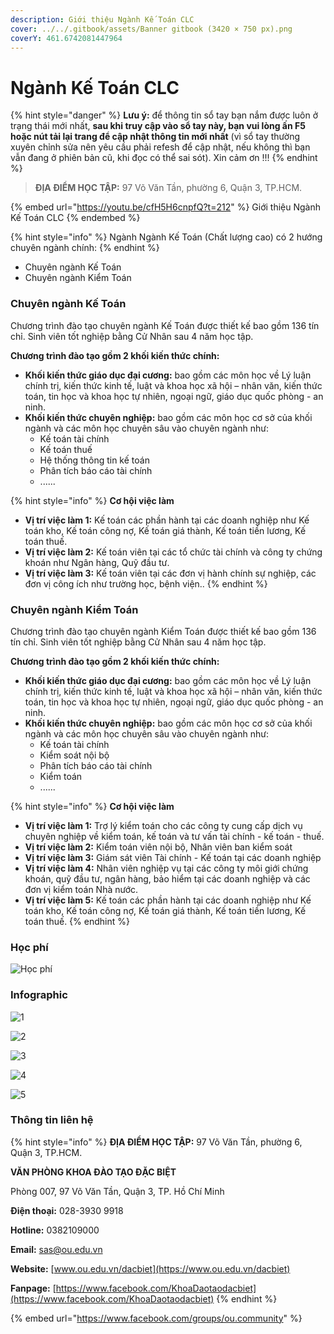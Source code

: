 ```yaml
---
description: Giới thiệu Ngành Kế Toán CLC
cover: ../../.gitbook/assets/Banner gitbook (3420 × 750 px).png
coverY: 461.6742081447964
---
```


# Ngành Kế Toán CLC

{% hint style="danger" %}
**Lưu ý:** để thông tin sổ tay bạn nắm được luôn ở trạng thái mới nhất, **sau khi truy cập vào sổ tay này, bạn vui lòng ấn F5 hoặc nút tải lại trang để cập nhật thông tin mới nhất** (vì sổ tay thường xuyên chỉnh sửa nên yêu cầu phải refesh để cập nhật, nếu không thì bạn vẫn đang ở phiên bản cũ, khi đọc có thể sai sót). Xin cảm ơn !!!
{% endhint %}

> **ĐỊA ĐIỂM HỌC TẬP:** 97 Võ Văn Tần, phường 6, Quận 3, TP.HCM.

{% embed url="https://youtu.be/cfH5H6cnpfQ?t=212" %}
Giới thiệu Ngành Kế Toán CLC
{% endembed %}

{% hint style="info" %}
Ngành Ngành Kế Toán (Chất lượng cao) có 2 hướng chuyên ngành chính:
{% endhint %}

* Chuyên ngành Kế Toán
* Chuyên ngành Kiểm Toán

### Chuyên ngành Kế Toán

Chương trình đào tạo chuyên ngành Kế Toán được thiết kế bao gồm 136 tín chỉ. Sinh viên tốt nghiệp bằng Cử Nhân sau 4 năm học tập.

**Chương trình đào tạo gồm 2 khối kiến thức chính:**

* **Khối kiến thức giáo dục đại cương:** bao gồm các môn học về Lý luận chính trị, kiến thức kinh tế, luật và khoa học xã hội – nhân văn, kiến thức toán, tin học và khoa học tự nhiên, ngoại ngữ, giáo dục quốc phòng - an ninh.
* **Khối kiến thức chuyên nghiệp:** bao gồm các môn học cơ sở của khối ngành và các môn học chuyên sâu vào chuyên ngành như:
  * Kế toán tài chính
  * Kế toán thuế
  * Hệ thống thông tin kế toán
  * Phân tích báo cáo tài chính
  * ......

{% hint style="info" %}
**Cơ hội việc làm**

* **Vị trí việc làm 1:** Kế toán các phần hành tại các doanh nghiệp như Kế toán kho, Kế toán công nợ, Kế toán giá thành, Kế toán tiền lương, Kế toán thuế.
* **Vị trí việc làm 2:** Kế toán viên tại các tổ chức tài chính và công ty chứng khoán như Ngân hàng, Quỹ đầu tư.
* **Vị trí việc làm 3:** Kế toán viên tại các đơn vị hành chính sự nghiệp, các đơn vị công ích như trường học, bệnh viện..
{% endhint %}

### Chuyên ngành Kiểm Toán

Chương trình đào tạo chuyên ngành Kiểm Toán được thiết kế bao gồm 136 tín chỉ. Sinh viên tốt nghiệp bằng Cử Nhân sau 4 năm học tập.

**Chương trình đào tạo gồm 2 khối kiến thức chính:**

* **Khối kiến thức giáo dục đại cương:** bao gồm các môn học về Lý luận chính trị, kiến thức kinh tế, luật và khoa học xã hội – nhân văn, kiến thức toán, tin học và khoa học tự nhiên, ngoại ngữ, giáo dục quốc phòng - an ninh.
* **Khối kiến thức chuyên nghiệp:** bao gồm các môn học cơ sở của khối ngành và các môn học chuyên sâu vào chuyên ngành như:
  * Kế toán tài chính
  * Kiểm soát nội bộ
  * Phân tích báo cáo tài chính
  * Kiểm toán
  * ......

{% hint style="info" %}
**Cơ hội việc làm**

* **Vị trí việc làm 1:** Trợ lý kiểm toán cho các công ty cung cấp dịch vụ chuyên nghiệp về kiểm toán, kế toán và tư vấn tài chính - kế toán - thuế.
* **Vị trí việc làm 2:** Kiểm toán viên nội bộ, Nhân viên ban kiểm soát
* **Vị trí việc làm 3:** Giám sát viên Tài chính - Kế toán tại các doanh nghiệp
* **Vị trí việc làm 4:** Nhân viên nghiệp vụ tại các công ty môi giới chứng khoán, quỹ đầu tư, ngân hàng, bảo hiểm tại các doanh nghiệp và các đơn vị kiểm toán Nhà nước.
* **Vị trí việc làm 5:** Kế toán các phần hành tại các doanh nghiệp như Kế toán kho, Kế toán công nợ, Kế toán giá thành, Kế toán tiền lương, Kế toán thuế.
{% endhint %}

### Học phí

![Học phí](<../../.gitbook/assets/48 - học phí.png>)

### Infographic

![1](<../../.gitbook/assets/22 - Ngành Kế Toán.png>)

![2](<../../.gitbook/assets/23 - Kế toán.png>)

![3](<../../.gitbook/assets/24 - Kế toán.png>)

![4](<../../.gitbook/assets/25 - Kiểm toán.png>)

![5](<../../.gitbook/assets/26 -  Kiểm toán.png>)

### Thông tin liên hệ

{% hint style="info" %}
**ĐỊA ĐIỂM HỌC TẬP:** 97 Võ Văn Tần, phường 6, Quận 3, TP.HCM.

**VĂN PHÒNG KHOA ĐÀO TẠO ĐẶC BIỆT**&#x20;

Phòng 007, 97 Võ Văn Tần, Quận 3, TP. Hồ Chí Minh

**Điện thoại:** 028-3930 9918

**Hotline:** 0382109000

**Email:** sas@ou.edu.vn

**Website:** [www.ou.edu.vn/dacbiet](https://www.ou.edu.vn/dacbiet)

**Fanpage:** [https://www.facebook.com/KhoaDaotaodacbiet](https://www.facebook.com/KhoaDaotaodacbiet)
{% endhint %}

{% embed url="https://www.facebook.com/groups/ou.community" %}
